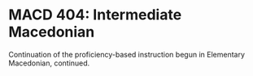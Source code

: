 # MACD 404: Intermediate Macedonian

Continuation of the proficiency-based instruction begun in Elementary Macedonian, continued.